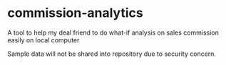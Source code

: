 # commission-analytics
A tool to help my deal friend to do what-if analysis on sales commission easily on local computer

Sample data will not be shared into repository due to security concern.
